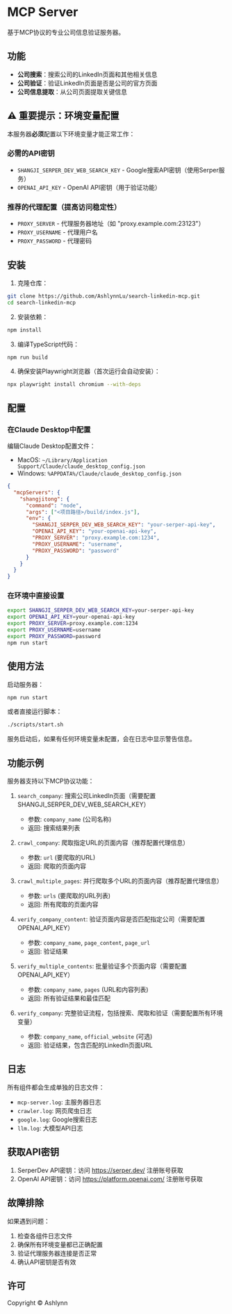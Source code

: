 # MCP Server 

基于MCP协议的专业公司信息验证服务器。

## 功能

- **公司搜索**：搜索公司的LinkedIn页面和其他相关信息
- **公司验证**：验证LinkedIn页面是否是公司的官方页面
- **公司信息提取**：从公司页面提取关键信息

## ⚠️ 重要提示：环境变量配置

本服务器**必须**配置以下环境变量才能正常工作：

### 必需的API密钥

- `SHANGJI_SERPER_DEV_WEB_SEARCH_KEY` - Google搜索API密钥（使用Serper服务）
- `OPENAI_API_KEY` - OpenAI API密钥（用于验证功能）

### 推荐的代理配置（提高访问稳定性）

- `PROXY_SERVER` - 代理服务器地址（如 "proxy.example.com:23123"）
- `PROXY_USERNAME` - 代理用户名
- `PROXY_PASSWORD` - 代理密码

## 安装

1. 克隆仓库：
```bash
git clone https://github.com/AshlynnLu/search-linkedin-mcp.git
cd search-linkedin-mcp
```

2. 安装依赖：
```bash
npm install
```

3. 编译TypeScript代码：
```bash
npm run build
```

4. 确保安装Playwright浏览器（首次运行会自动安装）：
```bash
npx playwright install chromium --with-deps
```

## 配置

### 在Claude Desktop中配置

编辑Claude Desktop配置文件：

- MacOS: `~/Library/Application Support/Claude/claude_desktop_config.json`
- Windows: `%APPDATA%/Claude/claude_desktop_config.json`

```json
{
  "mcpServers": {
    "shangjitong": {
      "command": "node",
      "args": ["<项目路径>/build/index.js"],
      "env": {
        "SHANGJI_SERPER_DEV_WEB_SEARCH_KEY": "your-serper-api-key",
        "OPENAI_API_KEY": "your-openai-api-key",
        "PROXY_SERVER": "proxy.example.com:1234",
        "PROXY_USERNAME": "username",
        "PROXY_PASSWORD": "password"
      }
    }
  }
}
```

### 在环境中直接设置

```bash
export SHANGJI_SERPER_DEV_WEB_SEARCH_KEY=your-serper-api-key
export OPENAI_API_KEY=your-openai-api-key
export PROXY_SERVER=proxy.example.com:1234
export PROXY_USERNAME=username
export PROXY_PASSWORD=password
npm run start
```

## 使用方法

启动服务器：

```bash
npm run start
```

或者直接运行脚本：

```bash
./scripts/start.sh
```

服务启动后，如果有任何环境变量未配置，会在日志中显示警告信息。

## 功能示例

服务器支持以下MCP协议功能：

1. `search_company`: 搜索公司LinkedIn页面（需要配置SHANGJI_SERPER_DEV_WEB_SEARCH_KEY）
   - 参数: `company_name` (公司名称)
   - 返回: 搜索结果列表

2. `crawl_company`: 爬取指定URL的页面内容（推荐配置代理信息）
   - 参数: `url` (要爬取的URL)
   - 返回: 爬取的页面内容

3. `crawl_multiple_pages`: 并行爬取多个URL的页面内容（推荐配置代理信息）
   - 参数: `urls` (要爬取的URL列表)
   - 返回: 所有爬取的页面内容

4. `verify_company_content`: 验证页面内容是否匹配指定公司（需要配置OPENAI_API_KEY）
   - 参数: `company_name`, `page_content`, `page_url`
   - 返回: 验证结果

5. `verify_multiple_contents`: 批量验证多个页面内容（需要配置OPENAI_API_KEY）
   - 参数: `company_name`, `pages` (URL和内容列表)
   - 返回: 所有验证结果和最佳匹配

6. `verify_company`: 完整验证流程，包括搜索、爬取和验证（需要配置所有环境变量）
   - 参数: `company_name`, `official_website` (可选)
   - 返回: 验证结果，包含匹配的LinkedIn页面URL

## 日志

所有组件都会生成单独的日志文件：

- `mcp-server.log`: 主服务器日志
- `crawler.log`: 网页爬虫日志
- `google.log`: Google搜索日志
- `llm.log`: 大模型API日志

## 获取API密钥

1. SerperDev API密钥：访问 https://serper.dev/ 注册账号获取
2. OpenAI API密钥：访问 https://platform.openai.com/ 注册账号获取

## 故障排除

如果遇到问题：

1. 检查各组件日志文件
2. 确保所有环境变量都已正确配置
3. 验证代理服务器连接是否正常
4. 确认API密钥是否有效

## 许可

Copyright © Ashlynn
